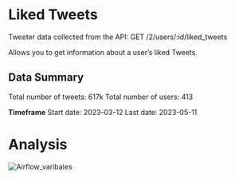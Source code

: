 # Liked Tweets

Tweeter data collected from the API: GET /2/users/:id/liked_tweets

Allows you to get information about a user’s liked Tweets.

## Data Summary
Total number of tweets: 617k
Total number of users: 413

**Timeframe**
Start date: 2023-03-12
Last date: 2023-05-11

# Analysis

![Airflow_varibales](Images/Airflow_Variables.png)